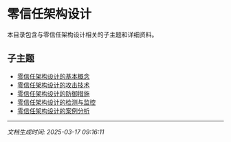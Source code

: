 # 零信任架构设计

本目录包含与零信任架构设计相关的子主题和详细资料。

## 子主题

- [零信任架构设计的基本概念](zero-trust-design/basic-concepts.md)
- [零信任架构设计的攻击技术](zero-trust-design/attack-techniques.md)
- [零信任架构设计的防御措施](zero-trust-design/defense-measures.md)
- [零信任架构设计的检测与监控](zero-trust-design/detection-monitoring.md)
- [零信任架构设计的案例分析](zero-trust-design/case-studies.md)

---

*文档生成时间: 2025-03-17 09:16:11*
